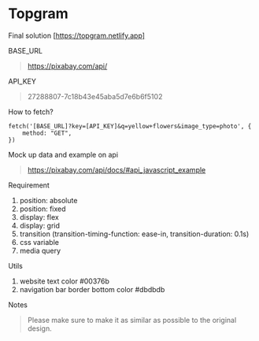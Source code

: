 # Topgram

Final solution [https://topgram.netlify.app]

BASE_URL

> https://pixabay.com/api/

API_KEY

> 27288807-7c18b43e45aba5d7e6b6f5102

How to fetch?

```
fetch('[BASE_URL]?key=[API_KEY]&q=yellow+flowers&image_type=photo', {
    method: "GET",
})
```

Mock up data and example on api

> https://pixabay.com/api/docs/#api_javascript_example

Requirement

1. position: absolute
2. position: fixed
3. display: flex
4. display: grid
5. transition (transition-timing-function: ease-in, transition-duration: 0.1s)
6. css variable
7. media query

Utils

1. website text color #00376b
2. navigation bar border bottom color #dbdbdb

Notes

> Please make sure to make it as similar as possible to the original design.
